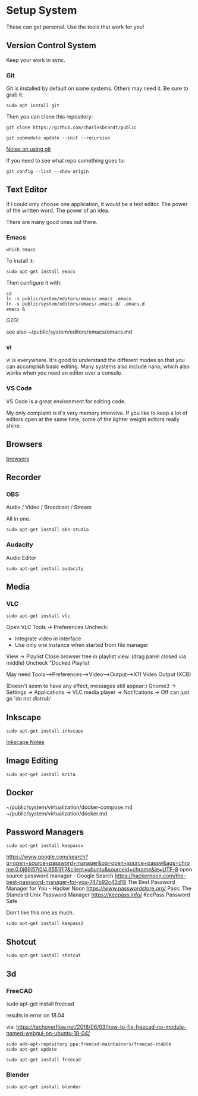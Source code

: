 # Setup System

These can get personal. Use the tools that work for you!


## Version Control System

Keep your work in sync. 

### Git

Git is installed by default on some systems. Others may need it. Be sure to grab it:

    sudo apt install git

Then you can clone this repository:

    git clone https://github.com/charlesbrandt/public
    
    git submodule update --init --recursive

[Notes on using git](~/public/code/version_control/git.md)

If you need to see what repo something goes to:

    git config --list --show-origin


## Text Editor

If I could only choose one application, it would be a text editor. The power of the written word. The power of an idea. 

There are many good ones out there. 

### Emacs

    which emacs
    
To install it:

    sudo apt-get install emacs

Then configure it with:

```
cd
ln -s public/system/editors/emacs/.emacs .emacs
ln -s public/system/editors/emacs/.emacs.d/ .emacs.d
emacs &
```

G2G!

see also 
~/public/system/editors/emacs/emacs.md

### vi

vi is everywhere. It's good to understand the different modes so that you can accomplish basic editing. Many systems also include nano, which also works when you need an editor over a console. 

### VS Code

VS Code is a great environment for editing code. 

My only complaint is it's very memory intensive. If you like to keep a lot of editors open at the same time, some of the lighter weight editors really shine.


## Browsers

[browsers](browsers.md)


## Recorder

### OBS

Audio / Video / Broadcast / Stream

All in one. 

    sudo apt-get install obs-studio

### Audacity

Audio Editor

    sudo apt-get install audacity



## Media

### VLC 

    sudo apt-get install vlc

Open VLC
Tools -> Preferences
Uncheck:
   - Integrate video in interface
   - Use only one instance when started from file manager

View -> Playlist
Close browser tree in playlist view. (drag panel closed via middle)
Uncheck "Docked Playlist

May need
Tools-->Preferences-->Video-->Output-->X11 Video Output (XCB)

(Doesn't seem to have any effect, messages still appear:)
Gnome3 -> Settings -> Applications -> VLC media player -> Notifcations -> Off
can just go 'do not distrub'

## Inkscape

    sudo apt-get install inkscape

[Inkscape Notes](../../design/inkscape.md)

## Image Editing

    sudo apt-get install krita


## Docker

~/public/system/virtualization/docker-compose.md
~/public/system/virtualization/docker.md


## Password Managers

    sudo apt-get install keepassx

https://www.google.com/search?q=open+source+password+manager&oq=open+source+passw&aqs=chrome.0.0j69i57j0l4.6551j1j7&client=ubuntu&sourceid=chrome&ie=UTF-8
open source password manager - Google Search
https://hackernoon.com/the-best-password-manager-for-you-747b92c43d18
The Best Password Manager for You – Hacker Noon
https://www.passwordstore.org/
Pass: The Standard Unix Password Manager
https://keepass.info/
KeePass Password Safe

Don't like this one as much. 

    sudo apt-get install keepass2


## Shotcut

    sudo apt-get install shotcut

## 3d 

### FreeCAD

sudo apt-get install freecad

results in error on 18.04

via:
https://techoverflow.net/2018/06/03/how-to-fix-freecad-no-module-named-webgui-on-ubuntu-18-04/

    sudo add-apt-repository ppa:freecad-maintainers/freecad-stable
    sudo apt-get update

    sudo apt-get install freecad


### Blender

    sudo apt-get install blender
